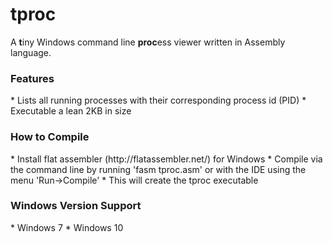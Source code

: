 # tproc
A <b>t</b>iny Windows command line <b>proc</b>ess viewer written in Assembly language.

<h3>Features</h3>
* Lists all running processes with their corresponding process id (PID)
* Executable a lean 2KB in size

<h3>How to Compile</h3>
* Install flat assembler (http://flatassembler.net/) for Windows
* Compile via the command line by running 'fasm tproc.asm' or with the IDE using the menu 'Run->Compile'
* This will create the tproc executable

<h3>Windows Version Support</h3>
* Windows 7
* Windows 10
